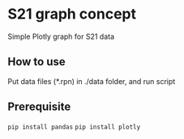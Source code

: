 # S21 graph concept
Simple Plotly graph for S21 data

## How to use
Put data files (*.rpn) in ./data folder, and run script

## Prerequisite
`pip install pandas`
`pip install plotly`